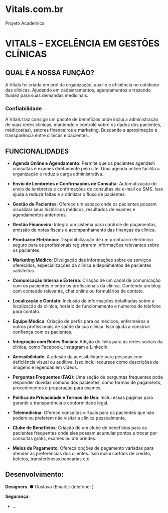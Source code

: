 # Vitals.com.br
 Projeto Academico
 # VITALS – EXCELÊNCIA EM GESTÕES CLÍNICAS

## QUAL É A NOSSA FUNÇÃO?

A Vitals foi criada em prol da organização, auxílio e eficiência no cotidiano das clínicas. Ajudando em cadastramentos, agendamentos e trazendo fluidez para suas demandas medicinais.

### Confiabilidade

A Vitals traz consigo um pacote de benefícios onde inclui a administração de suas redes clínicas, mantendo o controle sobre os dados dos pacientes, médicos(as), setores financeiros e marketing. Buscando a aproximação e transparência entre clínicas e pacientes.

## FUNCIONALIDADES

- **Agenda Online e Agendamento**: Permite que os pacientes agendem consultas e exames diretamente pelo site. Uma agenda online facilita a organização e reduz a carga administrativa.
  
- **Envio de Lembretes e Confirmações de Consulta**: Automatização do envio de lembretes e confirmações de consultas via e-mail ou SMS. Isso ajuda a reduzir faltas e a otimizar o fluxo de pacientes.
  
- **Gestão de Pacientes**: Oferece um espaço onde os pacientes possam visualizar seus históricos médicos, resultados de exames e agendamentos anteriores.
  
- **Gestão Financeira**: Integra um sistema para controle de pagamentos, emissão de notas fiscais e acompanhamento das finanças da clínica.
  
- **Prontuário Eletrônico**: Disponibilização de um prontuário eletrônico seguro para os profissionais registrarem informações relevantes sobre os pacientes.
  
- **Marketing Médico**: Divulgação das informações sobre os serviços oferecidos, especializações da clínica e depoimentos de pacientes satisfeitos.
  
- **Comunicação Interna e Externa**: Criação de um canal de comunicação com os pacientes e entre os profissionais da clínica. Contendo um blog com conteúdo relevante, chat online ou formulários de contato.
  
- **Localização e Contato**: Inclusão de informações detalhadas sobre a localização da clínica, horário de funcionamento e números de telefone para contato.
  
- **Equipe Médica**: Criação de perfis para os médicos, enfermeiros e outros profissionais de saúde da sua clínica. Isso ajuda a construir confiança com os pacientes.
  
- **Integração com Redes Sociais**: Adição de links para as redes sociais da clínica, como Facebook, Instagram e LinkedIn.
  
- **Acessibilidade**: A adesão da acessibilidade para pessoas com deficiência visual ou auditiva. Isso inclui recursos como descrições de imagens e legendas em vídeos.
  
- **Perguntas Frequentes (FAQ)**: Uma seção de perguntas frequentes pode responder dúvidas comuns dos pacientes, como formas de pagamento, procedimentos e preparação para exames.
  
- **Política de Privacidade e Termos de Uso**: Inclui essas páginas para garantir a transparência e conformidade legal.
  
- **Telemedicina**: Oferece consultas virtuais para os pacientes que não podem ou preferem não visitar a clínica pessoalmente.
  
- **Clube de Benefícios**: Criação de um clube de benefícios para os pacientes frequentes onde eles possam acumular pontos e trocar por consultas grátis, exames ou até brindes.
  
- **Meios de Pagamento**: Ofereça opções de pagamento variadas para atender às preferências dos clientes. Isso inclui cartões de crédito, boletos, transferências bancárias etc.

## Desenvolvimento:

**Designers**:
● Gustavo
   (Email:        )
   (telefone:      )
  

**Segurança**:
- ...
